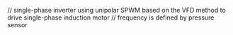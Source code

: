 // single-phase inverter using unipolar SPWM based on the VFD method to drive single-phase induction motor
// frequency is defined by pressure sensor
